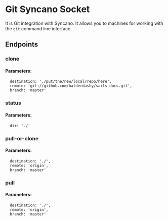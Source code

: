 # Git Syncano Socket

It is Git integration with Syncano. It allows you to machines for working with the `git` command line interface.

## Endpoints

### clone

#### Parameters:

      destination: './put/the/new/local/repo/here',
      remote: 'git://github.com/balderdashy/sails-docs.git',
      branch: 'master'


### status

#### Parameters:

      dir: './'


### pull-or-clone

#### Parameters:

      destination: './',
      remote: 'origin',
      branch: 'master'


### pull

#### Parameters:

      destination: './',
      remote: 'origin',
      branch: 'master'

